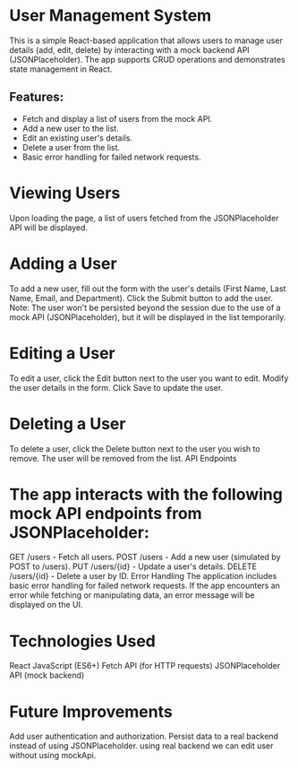 # User Management System
This is a simple React-based application that allows users to manage user details (add, edit, delete) by interacting with a mock backend API (JSONPlaceholder). The app supports CRUD operations and demonstrates state management in React.

## Features:
- Fetch and display a list of users from the mock API.
- Add a new user to the list.
- Edit an existing user's details.
- Delete a user from the list.
- Basic error handling for failed network requests.

# Viewing Users
Upon loading the page, a list of users fetched from the JSONPlaceholder API will be displayed.

# Adding a User
To add a new user, fill out the form with the user's details (First Name, Last Name, Email, and Department).
Click the Submit button to add the user.
Note: The user won't be persisted beyond the session due to the use of a mock API (JSONPlaceholder), but it will be displayed in the list temporarily.

# Editing a User
To edit a user, click the Edit button next to the user you want to edit.
Modify the user details in the form.
Click Save to update the user.

# Deleting a User
To delete a user, click the Delete button next to the user you wish to remove.
The user will be removed from the list.
API Endpoints

# The app interacts with the following mock API endpoints from JSONPlaceholder:
GET /users - Fetch all users.
POST /users - Add a new user (simulated by POST to /users).
PUT /users/{id} - Update a user's details.
DELETE /users/{id} - Delete a user by ID.
Error Handling
The application includes basic error handling for failed network requests. If the app encounters an error while fetching or manipulating data, an error message will be displayed on the UI.

# Technologies Used
React
JavaScript (ES6+)
Fetch API (for HTTP requests)
JSONPlaceholder API (mock backend)

# Future Improvements
Add user authentication and authorization.
Persist data to a real backend instead of using JSONPlaceholder.
using real backend we can edit user without using mockApi.
